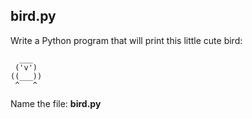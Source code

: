 ## bird.py

Write a Python program that will print this little cute bird:

```text
  ___
 ('v')
((___))
 ^   ^
```

Name the file: **bird.py**
